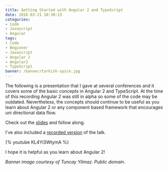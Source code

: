 ```yaml
---
title: Getting Started with Angular 2 and TypeScript
date: 2016-03-21 10:30:13
categories:
- Code
- Javascript
- Angular
tags:
- Code
- Beginner
- Javascript
- Angular 2
- Angular2
- TypeScript
banner: /banner/turkish-spice.jpg
---
```


The following is a presentation that I gave at several conferences and it covers some of the basic concepts in Angular 2 and TypeScript. At the time of this recording Angular 2 was still in alpha so some of the code may be outdated. Nevertheless, the concepts should continue to be useful as you learn about Angular 2 or any component based framework that encourages uni directional data flow.

Check out the [slides](http://slides.com/jimthedev/getting-started-with-angular-2-and-typescript#/) and follow along.

I've also included a [recorded version](https://www.youtube.com/watch?v=KL4Yi3WtymA) of the talk. 

{% youtube KL4Yi3WtymA %}

I hope it is helpful as you learn about Angular 2!

*Banner image courtesy of Tuncay Yilmaz. Public domain.*